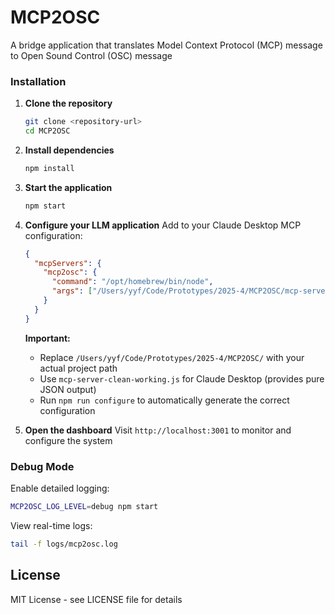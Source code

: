 # MCP2OSC
A bridge application that translates Model Context Protocol (MCP) message to Open Sound Control (OSC) message

### Installation

1. **Clone the repository**
   ```bash
   git clone <repository-url>
   cd MCP2OSC
   ```

2. **Install dependencies**
   ```bash
   npm install
   ```

3. **Start the application**
   ```bash
   npm start
   ```

4. **Configure your LLM application**
   Add to your Claude Desktop MCP configuration:
   ```json
   {
     "mcpServers": {
       "mcp2osc": {
         "command": "/opt/homebrew/bin/node",
         "args": ["/Users/yyf/Code/Prototypes/2025-4/MCP2OSC/mcp-server-clean-working.js"]
       }
     }
   }
   ```
   
   **Important:** 
   - Replace `/Users/yyf/Code/Prototypes/2025-4/MCP2OSC/` with your actual project path
   - Use `mcp-server-clean-working.js` for Claude Desktop (provides pure JSON output)
   - Run `npm run configure` to automatically generate the correct configuration

5. **Open the dashboard**
   Visit `http://localhost:3001` to monitor and configure the system

### Debug Mode

Enable detailed logging:
```bash
MCP2OSC_LOG_LEVEL=debug npm start
```

View real-time logs:
```bash
tail -f logs/mcp2osc.log
```

## License

MIT License - see LICENSE file for details